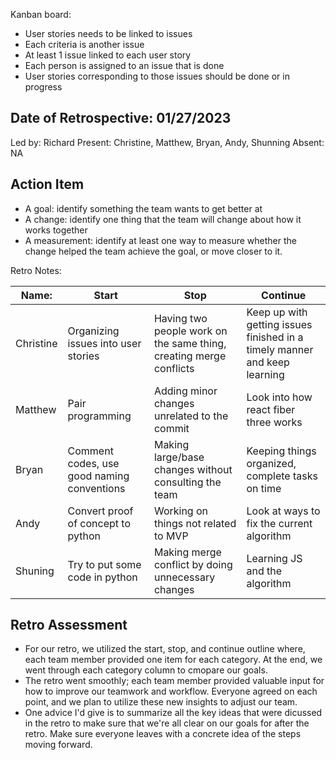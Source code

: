 Kanban board:
- User stories needs to be linked to issues
- Each criteria is another issue
- At least 1 issue linked to each user story
- Each person is assigned to an issue that is done
- User stories corresponding to those issues should be done or in progress

## Date of Retrospective: 01/27/2023

Led by: Richard
Present: Christine, Matthew, Bryan, Andy, Shunning
Absent: NA

## Action Item
- A goal: identify something the team wants to get better at
- A change: identify one thing that the team will change about how it works together
- A measurement: identify at least one way to measure whether the change helped the team achieve the goal, or move closer to it.

Retro Notes:

| Name:     | Start                                      | Stop                                                               | Continue                                                                  |
|-----------|--------------------------------------------|--------------------------------------------------------------------|---------------------------------------------------------------------------|
| Christine | Organizing issues into user stories        | Having two people work on the same thing, creating merge conflicts | Keep up with getting issues finished in a timely manner and keep learning |
| Matthew   | Pair programming                           | Adding minor changes unrelated to the commit                       | Look into how react fiber three works                                     |
| Bryan     | Comment codes, use good naming conventions | Making large/base changes without consulting the team              | Keeping things organized, complete tasks on time                          |
| Andy      | Convert proof of concept to python         | Working on things not related to MVP                               | Look at ways to fix the current algorithm                                 |
| Shuning   | Try to put some code in python             | Making merge conflict by doing unnecessary changes                 | Learning JS and the algorithm                                             |


## Retro Assessment
* For our retro, we utilized the start, stop, and continue outline where, each team member provided one item for each category. At the end, we went through each category column to cmopare our goals.
* The retro went smoothly; each team member provided valuable input for how to improve our teamwork and workflow. Everyone agreed on each point, and we plan to utilize these new insights to adjust our team.
* One advice I'd give is to summarize all the key ideas that were dicussed in the retro to make sure that we're all clear on our goals for after the retro. Make sure everyone leaves with a concrete idea of the steps moving forward.
